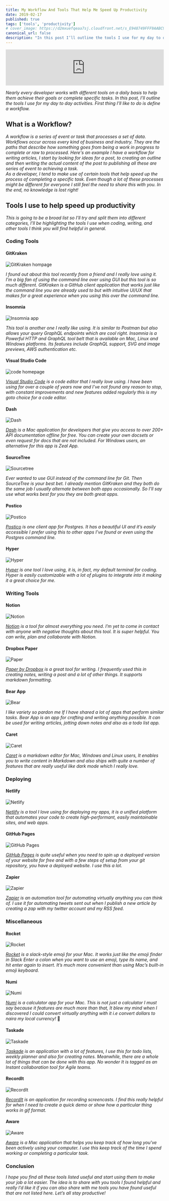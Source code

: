 ```yaml
---
title: My Workflow And Tools That Help Me Speed Up Productivity
date: 2019-02-17
published: true
tags: ['tools', 'productivity']
# cover_image: https://d2mxuefqeaa7sj.cloudfront.net/s_E948749FFF9AABC92D46BF495805D213A4C4E2668CE3B0F9FAB1649B51E48A0F_1550400798183_designing+a+scandinavian-style+home.png
canonical_url: false
description: "In this post I’ll outline the tools I use for my day to day activities."
---
```


<iframe style="width: 100%; max-height: 115px; border: none;" src='https://api.parler.io/ss/player?url=https%3A%2F%2Fwww.parler.io%2Faudio%2F16923918848%2F217a029af55bc18feb46c83f62ca6b7c30d781c9.114d0841-0590-4550-ac87-d2b6e1f5f58a.mp3'></iframe>

_Nearly every developer works with different tools on a daily basis to help them achieve their goals or complete specific tasks. In this post, I’ll outline the tools I use for my day to day activities. First thing I’ll like to do is define a workflow._

## What is a Workflow?

_A workflow is a series of event or task that processes a set of data. Workflows occur across every kind of business and industry. They are the paths that describe how something goes from being a work in progress to complete or raw to processed. Here's an example I have a workflow for writing articles, I start by looking for ideas for a post, to creating an outline and then writing the actual content of the post to publishing all these are series of event to achieving a task._  
_As a developer, I tend to make use of certain tools that help speed up the process of completing a specific task. Even though a lot of these processes might be different for everyone I still feel the need to share this with you. In the end, no knowledge is lost right!_

## Tools I use to help speed up productivity

_This is going to be a broad list so I’ll try and split them into different categories, I’ll be highlighting the tools I use when coding, writing, and other tools I think you will find helpful in general._

### Coding Tools

#### GitKraken

![GitKraken hompage](https://d2mxuefqeaa7sj.cloudfront.net/s_E948749FFF9AABC92D46BF495805D213A4C4E2668CE3B0F9FAB1649B51E48A0F_1550393045469_Screen+Shot+2019-02-17+at+9.43.43+AM.png)

_I found out about this tool recently from a friend and I really love using it. I’m a big fan of using the command line over using GUI but this tool is so much different. GitKraken is a GitHub client application that works just like the command line you are already used to but with intuitive UI/UX that makes for a great experience when you using this over the command line._

#### Insomnia

![Insomnia app](https://d2mxuefqeaa7sj.cloudfront.net/s_E948749FFF9AABC92D46BF495805D213A4C4E2668CE3B0F9FAB1649B51E48A0F_1550393433785_Screen+Shot+2019-02-17+at+9.50.15+AM.png)


_This tool is another one I really like using. It is similar to Postman but also allows your query GraphQL endpoints which are cool right. Insomnia is a Powerful HTTP and GraphQL tool belt that is available on Mac, Linux and Windows platforms. Its features include GraphQL support, SVG and image previews, AWS authentication etc._

#### Visual Studio Code

![code homepage](https://d2mxuefqeaa7sj.cloudfront.net/s_E948749FFF9AABC92D46BF495805D213A4C4E2668CE3B0F9FAB1649B51E48A0F_1550393805099_Screen+Shot+2019-02-17+at+9.56.28+AM.png)

_[Visual Studio Code](https://code.visualstudio.com/) is a code editor that I really love using. I have been using for over a couple of years now and I’ve not found any reason to stop, with constant improvements and new features added regularly this is my goto choice for a code editor._

#### Dash 

![Dash](https://d2mxuefqeaa7sj.cloudfront.net/s_E948749FFF9AABC92D46BF495805D213A4C4E2668CE3B0F9FAB1649B51E48A0F_1550393860313_Screen+Shot+2019-02-17+at+9.57.24+AM.png)

_[Dash](https://kapeli.com/dash) is a Mac application for developers that give you access to over 200+ API documentation offline for free. You can create your own docsets or even request for docs that are not included. For Windows users, an alternative for this app is Zeal App._

#### SourceTree

![Sourcetree](https://d2mxuefqeaa7sj.cloudfront.net/s_E948749FFF9AABC92D46BF495805D213A4C4E2668CE3B0F9FAB1649B51E48A0F_1550393949878_Screen+Shot+2019-02-17+at+9.58.09+AM.png)

_Ever wanted to use GUI instead of the command line for Git. Then SourceTree is your best bet. I already mention GitKraken and they both do the same job I usually alternate between both apps occasionally. So I’ll say use what works best for you they are both great apps._
 
#### Postico

![Postico](https://d2mxuefqeaa7sj.cloudfront.net/s_E948749FFF9AABC92D46BF495805D213A4C4E2668CE3B0F9FAB1649B51E48A0F_1550393941779_Screen+Shot+2019-02-17+at+9.58.20+AM.png)


_[Postico](https://eggerapps.at/postico/) is one client app for Postgres. It has a beautiful UI and it’s easily accessible I prefer using this to other apps I’ve found or even using the Postgres command line._

#### Hyper

![Hyper](https://d2mxuefqeaa7sj.cloudfront.net/s_E948749FFF9AABC92D46BF495805D213A4C4E2668CE3B0F9FAB1649B51E48A0F_1550393934437_Screen+Shot+2019-02-17+at+9.58.38+AM.png)

_[Hyper](https://hyper.is) is one tool I love using, it is, in fact, my default terminal for coding. Hyper is easily customizable with a lot of plugins to integrate into it making it a great choice for me._

### Writing Tools

#### Notion

![Notion](https://d2mxuefqeaa7sj.cloudfront.net/s_E948749FFF9AABC92D46BF495805D213A4C4E2668CE3B0F9FAB1649B51E48A0F_1550394087029_Screen+Shot+2019-02-17+at+10.01.08+AM.png)

_[Notion](https://www.notion.so/?r=dc185bbb4b3443619f50b44d8415422d) is a tool for almost everything you need. I’m yet to come in contact with anyone with negative thoughts about this tool. It is super helpful. You can write, plan and collaborate with Notion._

#### Dropbox Paper

![Paper](https://d2mxuefqeaa7sj.cloudfront.net/s_E948749FFF9AABC92D46BF495805D213A4C4E2668CE3B0F9FAB1649B51E48A0F_1550394131871_Screen+Shot+2019-02-17+at+10.01.53+AM.png)

_[Paper by Dropbox](https://paper.dropbox.com) is a great tool for writing. I frequently used this in creating notes, writing a post and a lot of other things. It supports markdown formatting._

#### Bear App

![Bear](https://d2mxuefqeaa7sj.cloudfront.net/s_E948749FFF9AABC92D46BF495805D213A4C4E2668CE3B0F9FAB1649B51E48A0F_1550394165002_Screen+Shot+2019-02-17+at+10.02.32+AM.png)

_I like variety so pardon me If I have shared a lot of apps that perform similar tasks. Bear App is an app for crafting and writing anything possible. It can be used for writing articles, jotting down notes and also as a todo list app._

#### Caret

![Caret](https://d2mxuefqeaa7sj.cloudfront.net/s_E948749FFF9AABC92D46BF495805D213A4C4E2668CE3B0F9FAB1649B51E48A0F_1550394221471_Screen+Shot+2019-02-17+at+10.03.21+AM.png)

_[Caret](https://caret.io) is a markdown editor for Mac, Windows and Linux users, It enables you to write content in Markdown and also ships with quite a number of features that are really useful like dark mode which I really love._

### Deploying

#### Netlify

![Netlify](https://d2mxuefqeaa7sj.cloudfront.net/s_E948749FFF9AABC92D46BF495805D213A4C4E2668CE3B0F9FAB1649B51E48A0F_1550394460332_Screen+Shot+2019-02-17+at+10.04.00+AM.png)

_[Netlify](https://www.netlify.com/) is a tool I love using for deploying my apps, it is a unified platform that automates your code to create high-performant, easily maintainable sites, and web apps._

#### GitHub Pages

![GitHub Pages](https://d2mxuefqeaa7sj.cloudfront.net/s_E948749FFF9AABC92D46BF495805D213A4C4E2668CE3B0F9FAB1649B51E48A0F_1550394477144_Screen+Shot+2019-02-17+at+10.04.36+AM.png)

_[GitHub Pages](https://pages.github.com/) is quite useful when you need to spin up a deployed version of your website for free and with a few steps of setup from your git repository, you have a deployed website. I use this a lot._

#### Zapier

![Zapier](https://d2mxuefqeaa7sj.cloudfront.net/s_E948749FFF9AABC92D46BF495805D213A4C4E2668CE3B0F9FAB1649B51E48A0F_1550394485706_Screen+Shot+2019-02-17+at+10.05.11+AM.png)

_[Zapier](https://zapier.com/) is an automation tool for automating virtually anything you can think of. I use it for automating tweets sent out when I publish a new article by creating a zap with my twitter account and my RSS feed._

### Miscellaneous

#### Rocket

![Rocket](https://d2mxuefqeaa7sj.cloudfront.net/s_E948749FFF9AABC92D46BF495805D213A4C4E2668CE3B0F9FAB1649B51E48A0F_1550394501488_4papv6sia3.gif)

_[Rocket](https://rocket.peachs.co/r/near-spy-5459) is a slack-style emoji for your Mac. It works just like the emoji finder in Slack Enter a colon when you want to use an emoji, type its name, and hit enter again to insert. It’s much more convenient than using Mac’s built-in emoji keyboard._

#### Numi

![Numi](https://d2mxuefqeaa7sj.cloudfront.net/s_E948749FFF9AABC92D46BF495805D213A4C4E2668CE3B0F9FAB1649B51E48A0F_1550394514506_Screen+Shot+2019-02-17+at+10.07.06+AM.png)

_[Numi](https://numi.io/) is a calculator app for your Mac. This is not just a calculator I must say because it features are much more than that, It blew my mind when I discovered I could convert virtually anything with it i.e convert dollars to naira my local currency!_ 🤯

#### Taskade

![Taskade](https://d2mxuefqeaa7sj.cloudfront.net/s_E948749FFF9AABC92D46BF495805D213A4C4E2668CE3B0F9FAB1649B51E48A0F_1550394685532_Screen+Shot+2019-02-17+at+10.09.16+AM.png)

_[Taskade](https://www.taskade.com/) is an application with a lot of features, I use this for todo lists, weekly planner and also for creating notes. Meanwhile, there are a whole lot of things that can be done with this app. No wonder It is tagged as an Instant collaboration tool for Agile teams._

#### RecordIt

![RecordIt](https://d2mxuefqeaa7sj.cloudfront.net/s_E948749FFF9AABC92D46BF495805D213A4C4E2668CE3B0F9FAB1649B51E48A0F_1550394524806_Screen+Shot+2019-02-17+at+10.06.59+AM.png)

_[RecordIt](http://recordit.co/) is an application for recording screencasts. I find this really helpful for when I need to create a quick demo or show how a particular thing works in gif format._

#### Aware

![Aware](https://d2mxuefqeaa7sj.cloudfront.net/s_E948749FFF9AABC92D46BF495805D213A4C4E2668CE3B0F9FAB1649B51E48A0F_1550394673125_Screen+Shot+2019-02-17+at+10.10.51+AM.png)

_[Aware](https://awaremac.com/) is a Mac application that helps you keep track of how long you've been actively using your computer. I use this keep track of the time I spend working or completing a particular task._

### Conclusion

_I hope you find all these tools listed useful and start using them to make your job a lot easier. The idea is to share with you tools I found helpful and really I’d like it if you can also share with me tools you have found useful that are not listed here. Let’s all stay productive!_

